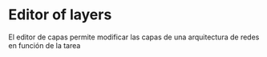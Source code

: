 # Editor of layers

El editor de capas permite modificar las capas de una arquitectura de redes en función de la tarea 